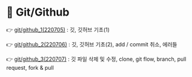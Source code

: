 # 📕 Git/Github

👉 [git/github_1(220705)](./7.5_%EC%88%98%EC%97%85%EC%A0%95%EB%A6%AC.md) : 깃, 깃허브 기초(1)

👉 [git/github_2(220706)](./7.6_%EC%88%98%EC%97%85%EC%A0%95%EB%A6%AC.md) : 깃, 깃허브 기초(2), add / commit 취소, 에러들

👉 [git/github_3(220707)](./220707_Git.md) : 깃 파일 삭제 및 수정, clone, git flow, branch, pull request, fork & pull
